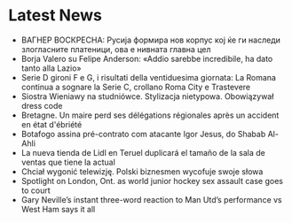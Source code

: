 # Latest News
-  ВАГНЕР ВОСКРЕСНА: Русија формира нов корпус кој ќе ги наследи злогласните платеници, ова е нивната главна цел
-  Borja Valero su Felipe Anderson: «Addio sarebbe incredibile, ha dato tanto alla Lazio»
-  Serie D gironi F e G, i risultati della ventiduesima giornata: La Romana continua a sognare la Serie C, crollano Roma City e Trastevere
-  Siostra Wieniawy na studniówce. Stylizacja nietypowa. Obowiązywał dress code
-  Bretagne. Un maire perd ses délégations régionales après un accident en état d'ébriété
-  Botafogo assina pré-contrato com atacante Igor Jesus, do Shabab Al-Ahli
-  La nueva tienda de Lidl en Teruel duplicará el tamaño de la sala de ventas que tiene la actual
-  Chciał wygonić telewizję. Polski biznesmen wycofuje swoje słowa
-  Spotlight on London, Ont. as world junior hockey sex assault case goes to court
-  Gary Neville’s instant three-word reaction to Man Utd’s performance vs West Ham says it all
